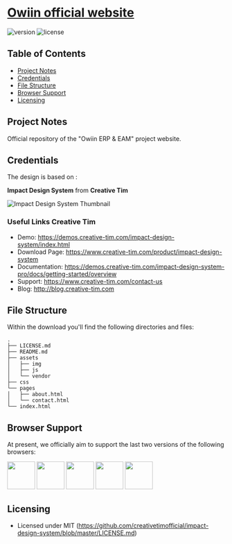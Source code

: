 # [Owiin official website](https://www.owiin.com/index.html)

 ![version](https://img.shields.io/badge/version-1.0.0-blue.svg) ![license](https://img.shields.io/badge/license-MIT-blue.svg)

 ## Table of Contents

* [Project Notes](#project-notes)
* [Credentials](#credentials)
* [File Structure](#file-structure)
* [Browser Support](#browser-support)
* [Licensing](#licensing)

## Project Notes

Official repository of the "Owiin ERP & EAM" project website. 

## Credentials

The design is based on :

 **Impact Design System** from **Creative Tim**

![Impact Design System Thumbnail](https://s3.amazonaws.com/creativetim_bucket/products/296/original/opt_impact_thumbnail.jpg)

### Useful Links Creative Tim

- Demo: <https://demos.creative-tim.com/impact-design-system/index.html>
- Download Page: <https://www.creative-tim.com/product/impact-design-system>
- Documentation: <https://demos.creative-tim.com/impact-design-system-pro/docs/getting-started/overview>
- Support: <https://www.creative-tim.com/contact-us>
- Blog: <http://blog.creative-tim.com>


## File Structure
Within the download you'll find the following directories and files:

```
.
├── LICENSE.md
├── README.md
├── assets
│   ├── img
│   ├── js
│   └── vendor
├── css
└── pages
│   ├── about.html
│   └── contact.html
└── index.html
```

## Browser Support

At present, we officially aim to support the last two versions of the following browsers:

<img src="https://github.com/creativetimofficial/public-assets/blob/master/logos/chrome-logo.png?raw=true" width="64" height="64"> <img src="https://raw.githubusercontent.com/creativetimofficial/public-assets/master/logos/firefox-logo.png" width="64" height="64"> <img src="https://raw.githubusercontent.com/creativetimofficial/public-assets/master/logos/edge-logo.png" width="64" height="64"> <img src="https://raw.githubusercontent.com/creativetimofficial/public-assets/master/logos/safari-logo.png" width="64" height="64"> <img src="https://raw.githubusercontent.com/creativetimofficial/public-assets/master/logos/opera-logo.png" width="64" height="64">

## Licensing

- Licensed under MIT (https://github.com/creativetimofficial/impact-design-system/blob/master/LICENSE.md)
